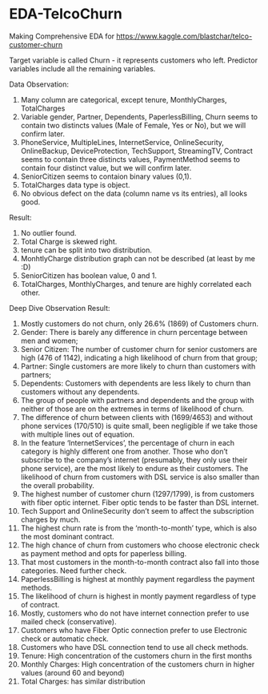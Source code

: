 # EDA-TelcoChurn
Making Comprehensive EDA for https://www.kaggle.com/blastchar/telco-customer-churn

Target variable is called Churn - it represents customers who left.
Predictor variables include all the remaining variables.

Data Observation:
1. Many column are categorical, except tenure, MonthlyCharges, TotalCharges
2. Variable gender, Partner, Dependents, PaperlessBilling, Churn seems to contain two distincts values (Male of Female, Yes or No), but we will confirm later.
3. PhoneService, MultipleLines, InternetService, OnlineSecurity, OnlineBackup, DeviceProtection, TechSupport, StreamingTV, Contract seems to contain three distincts values, PaymentMethod seems to contain four distinct value, but we will confirm later. 
4. SeniorCitizen seems to contaion binary values (0,1).
5. TotalCharges data type is object.
6. No obvious defect on the data (column name vs its entries), all looks good.

Result:
1. No outlier found.
2. Total Charge is skewed right.
3. tenure can be split into two distribution.
4. MonhtlyCharge distribution graph can not be described (at least by me :D) 
5. SeniorCitizen has boolean value, 0 and 1.
6. TotalCharges, MonthlyCharges, and tenure are highly correlated each other.

Deep Dive Observation Result:
1.  Mostly customers do not churn, only 26.6% (1869) of Customers churn.
2.  Gender: There is barely any difference in churn percentage between men and women;
3.  Senior Citizen: The number of customer churn for senior customers are high (476 of 1142), indicating a high likelihood of churn from that group;
4.  Partner: Single customers are more likely to churn than customers with partners;
5.  Dependents: Customers with dependents are less likely to churn than customers without any dependents.
6.  The group of people with partners and dependents and the group with neither of those are on the extremes in terms of likelihood of churn.
7.  The difference of churn between clients with (1699/4653) and without phone services (170/510) is quite small, been negligible if we take those with multiple lines out of equation.
8.  In the feature ‘InternetServices’, the percentage of churn in each category is highly different one from another. Those who don’t subscribe to the company’s internet (presumably, they only use their phone service), are the most likely to endure as their customers. The likelihood of churn from customers with DSL service is also smaller than the overall probability.
9.  The highest number of customer churn (1297/1799), is from customers with fiber optic internet. Fiber optic tends to be faster than DSL internet.
10.  Tech Support and OnlineSecurity don’t seem to affect the subscription charges by much.
11.  The highest churn rate is from the ‘month-to-month’ type, which is also the most dominant contract.
12.  The high chance of churn from customers who choose electronic check as payment method and opts for paperless billing.
13.  That most customers in the month-to-month contract also fall into those categories. Need further check.
14.  PaperlessBilling is highest at monthly payment regardless the payment methods.
15.  The likelihood of churn is highest in montly payment regardless of type of contract.
16.  Mostly, customers who do not have internet connection prefer to use mailed check (conservative).
17.  Customers who have Fiber Optic connection prefer to use Electronic check or automatic check.
18.  Customers who have DSL connection tend to use all check methods.
19.  Tenure: High concentration of the customers churn in the first months
20.  Monthly Charges: High concentration of the customers churn in higher values (around 60 and beyond)
21.  Total Charges: has similar distribution
